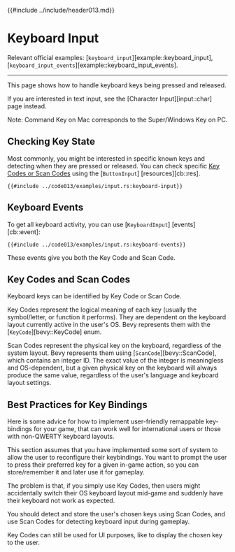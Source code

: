 {{#include ../include/header013.md}}

# Keyboard Input

Relevant official examples:
[`keyboard_input`][example::keyboard_input],
[`keyboard_input_events`][example::keyboard_input_events].

---

This page shows how to handle keyboard keys being pressed and released.

If you are interested in text input, see the [Character Input][input::char] page instead.

Note: Command Key on Mac corresponds to the Super/Windows Key on PC.

## Checking Key State

Most commonly, you might be interested in specific known keys and detecting when
they are pressed or released. You can check specific [Key Codes or Scan
Codes](#key-codes-and-scan-codes) using the [`ButtonInput`]
[resources][cb::res].

```rust,no_run,noplayground
{{#include ../code013/examples/input.rs:keyboard-input}}
```

## Keyboard Events

To get all keyboard activity, you can use
[`KeyboardInput`] [events][cb::event]:

```rust,no_run,noplayground
{{#include ../code013/examples/input.rs:keyboard-events}}
```

These events give you both the Key Code and Scan Code.

## Key Codes and Scan Codes

Keyboard keys can be identified by Key Code or Scan Code.

Key Codes represent the logical meaning of each key (usually the symbol/letter,
or function it performs). They are dependent on the keyboard layout currently
active in the user's OS. Bevy represents them with the [`KeyCode`][bevy::KeyCode] enum.

Scan Codes represent the physical key on the keyboard, regardless of the system
layout. Bevy represents them using [`ScanCode`][bevy::ScanCode], which contains
an integer ID. The exact value of the integer is meaningless and OS-dependent,
but a given physical key on the keyboard will always produce the same value,
regardless of the user's language and keyboard layout settings.

## Best Practices for Key Bindings

Here is some advice for how to implement user-friendly remappable key-bindings
for your game, that can work well for international users or those with
non-QWERTY keyboard layouts.

This section assumes that you have implemented some sort of system to allow the
user to reconfigure their keybindings. You want to prompt the user to press
their preferred key for a given in-game action, so you can store/remember it
and later use it for gameplay.

The problem is that, if you simply use Key Codes, then users might accidentally
switch their OS keyboard layout mid-game and suddenly have their keyboard not
work as expected.

You should detect and store the user's chosen keys using Scan Codes, and use
Scan Codes for detecting keyboard input during gameplay.

Key Codes can still be used for UI purposes, like to display the chosen key
to the user.
